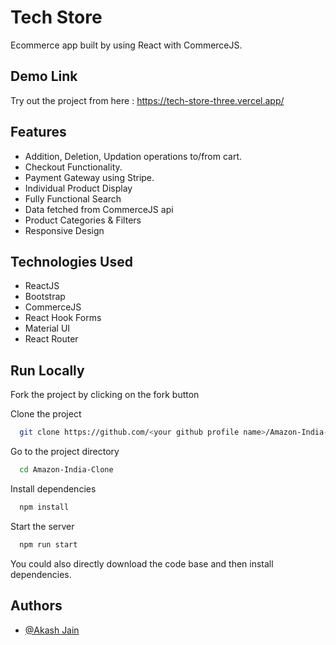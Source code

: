 
# Tech Store

Ecommerce app built by using React with CommerceJS.

## Demo Link

Try out the project from here : https://tech-store-three.vercel.app/

## Features

- Addition, Deletion, Updation operations to/from cart.
- Checkout Functionality.
- Payment Gateway using Stripe.
- Individual Product Display
- Fully Functional Search
- Data fetched from CommerceJS api
- Product Categories & Filters 
- Responsive Design



## Technologies Used

- ReactJS
- Bootstrap
- CommerceJS
- React Hook Forms
- Material UI
- React Router

## Run Locally
Fork the project by clicking on the fork button

Clone the project

```bash
  git clone https://github.com/<your github profile name>/Amazon-India-Clone.git
```

Go to the project directory

```bash
  cd Amazon-India-Clone
```

Install dependencies

```bash
  npm install
```

Start the server

```bash
  npm run start
```
You could also directly download the code base and then install dependencies.


  
## Authors

- [@Akash Jain](https://github.com/Akash20x)
